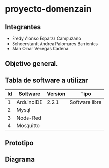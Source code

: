 # proyecto-domenzain

## Integrantes
- Fredy Alonso Esparza Campuzano
- Schoenstantt Andrea Palomares Barrientos
- Alan Omar Venegas Cadena
## Objetivo general.

## Tabla de software a utilizar
|Id|Software|Version|Tipo|
|-|-|-|-|
|1|ArduinoIDE|2.2.1|Software libre|
|2|Mysql|||
|3|Node-Red|||
|4|Mosquitto|||
## Prototipo

## Diagrama

